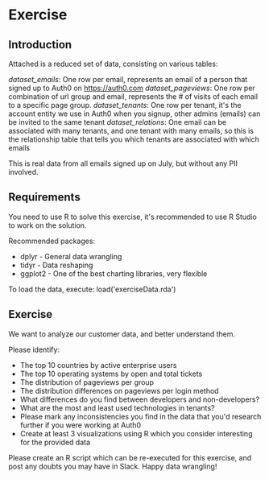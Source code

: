 # Exercise

## Introduction
Attached is a reduced set of data, consisting on various tables:

*dataset_emails*: One row per email, represents an email of a person that signed up to Auth0 on https://auth0.com
*dataset_pageviews*: One row per combination of url group and email, represents the # of visits of each email to a specific page group.
*dataset_tenants*: One row per tenant, it's the account entity we use in Auth0 when you signup, other admins (emails) can be invited to the same tenant
*dataset_relations*: One email can be associated with many tenants, and one tenant with many emails, so this is the relationship table that tells you which tenants are associated with which emails

This is real data from all emails signed up on July, but without any PII involved.

## Requirements

You need to use R to solve this exercise, it's recommended to use R Studio to work on the solution.

Recommended packages:
* dplyr - General data wrangling
* tidyr - Data reshaping
* ggplot2 - One of the best charting libraries, very flexible

To load the data, execute:
load('exerciseData.rda')

## Exercise

We want to analyze our customer data, and better understand them.

Please identify:

* The top 10 countries by active enterprise users
* The top 10 operating systems by open and total tickets
* The distribution of pageviews per group
* The distribution differences on pageviews per login method
* What differences do you find between developers and non-developers?
* What are the most and least used technologies in tenants?
* Please mark any inconsistencies you find in the data that you'd research further if you were working at Auth0
* Create at least 3 visualizations using R which you consider interesting for the provided data

Please create an R script which can be re-executed for this exercise, and post any doubts you may have in Slack.
Happy data wrangling!

